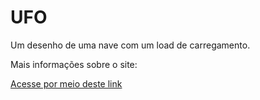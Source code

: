 # UFO
Um desenho de uma nave com um load de carregamento.

Mais informações sobre o site:

<a href="https://github.com/vitorborqge/UFO">Acesse por meio deste link
<a>
